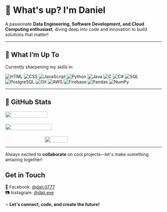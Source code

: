 # 🌊 What's up? I'm Daniel 

A passionate **Data Engineering, Software Development, and Cloud Computing enthusiast**, diving deep into code and innovation to build solutions that matter!  

---

## 🌟 **What I’m Up To**  
Currently sharpening my skills in: 

![HTML](https://img.shields.io/badge/HTML-E34F26?style=for-the-badge&logo=html5&logoColor=white)  ![CSS](https://img.shields.io/badge/CSS-1572B6?style=for-the-badge&logo=css3&logoColor=white)  ![JavaScript](https://img.shields.io/badge/JavaScript-F7DF1E?style=for-the-badge&logo=javascript&logoColor=black)  ![Python](https://img.shields.io/badge/Python-3776AB?style=for-the-badge&logo=python&logoColor=white)  ![Java](https://img.shields.io/badge/Java-007396?style=for-the-badge&logo=java&logoColor=white)  ![C](https://img.shields.io/badge/C-A8B9CC?style=for-the-badge&logo=c&logoColor=black)  ![C#](https://img.shields.io/badge/C%23-239120?style=for-the-badge&logo=c-sharp&logoColor=white)  ![SQL](https://img.shields.io/badge/SQL-003B57?style=for-the-badge&logo=postgresql&logoColor=white)  ![PostgreSQL](https://img.shields.io/badge/PostgreSQL-336791?style=for-the-badge&logo=postgresql&logoColor=white)  ![Git](https://img.shields.io/badge/Git-F05032?style=for-the-badge&logo=git&logoColor=white)  ![AWS](https://img.shields.io/badge/AWS-232F3E?style=for-the-badge&logo=amazon-aws&logoColor=white)  ![Firebase](https://img.shields.io/badge/Firebase-FFCA28?style=for-the-badge&logo=firebase&logoColor=black)  ![Pandas](https://img.shields.io/badge/Pandas-150458?style=for-the-badge&logo=pandas&logoColor=white)  ![NumPy](https://img.shields.io/badge/NumPy-013243?style=for-the-badge&logo=numpy&logoColor=white)

---
## 🌟 **GitHub Stats**  

<div style="display: flex; justify-content: space-between; align-items: center; gap: 20px; flex-wrap: wrap;">
  <img src="https://github-readme-stats.vercel.app/api?username=DanielHC16&show_icons=true&count_private=true&theme=codeSTACKr&include_all_commits=true&hide_border=true&custom_title=My%20GitHub%20Stats" style="width: 45%; min-width: 300px;" />
  <img src="https://github-readme-streak-stats.herokuapp.com/?user=DanielHC16&theme=codeSTACKr&hide_border=true" style="width: 45%; min-width: 330px;" />
</div>

<div style="display: flex; justify-content: center; margin-top: 20px;">
  <img src="https://github-readme-stats.vercel.app/api/top-langs/?username=DanielHC16&layout=compact&theme=codeSTACKr&hide_border=true" style="width: 30%; min-width: 250px;" />
</div>


---
Always excited to **collaborate** on cool projects—let's make something amazing together!

## **Get in Touch**  
📘 Facebook: [@daji.0777](https://facebook.com/daji.0777)  
📷 Instagram: [@daji.exe](https://instagram.com/daji.exe)  

⭐ **Let's connect, code, and create the future!**  
